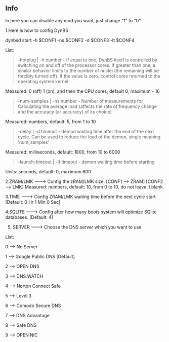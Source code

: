 ## Info

In here you can disable any mod you want, just change "1" to "0"

1.Here is how to config DynBS :

dynbsd start -h $CONF1 -ns $CONF2 -d $CONF3 -lt $CONF4

List: 

> -hotplug | -h number - If equal to one, DynBS itself is controlled by switching on and off of the processor cores. If greater than one, a similar behavior limits to the number of nuclei (the remaining will be forcibly turned off). If the value is zero, control cores returned to the operating system kernel. 

  Measured: 0 (off) 1 (on), and then the CPU cores; default 0, maximum - 16 

> -num-samples | -ns number - Number of measurements for Calculating the average load (affects the rate of frequency change and the accuracy (or accuracy) of its choice) 

  Measured: numbers, default: 5, from 1 to 10 

> -delay | -d timeout - demon waiting time after the end of the next cycle. Can be used to reduce the load of the demon, single meaning 'num_samples' 

  Measured: milliseconds, default: 1800, from 10 to 6000 

> -launch-timeout | -lt timeout - demon waiting time before starting 

  Units: seconds, default: 0, maximum 600

2.ZRAM/LMK ---> Config the zRAM/LMK size. [CONF1 --> ZRAM] [CONF2 --> LMK]
  Measured: numbers, default: 10, from 0 to 10, do not leave it blank.

3.TIME ---> Config ZRAM/LMK waiting time before the next cycle start [Default: 0 Hr 1 Min 0 Sec]

4.SQLITE ---> Config after how many boots system will optimize SQlite databases. [Default: 4]

5. SERVER ---> Choose the DNS server which you want to use 

List:

0 --> No Server

1 --> Google Public DNS [Default]

2 --> OPEN DNS

3 --> DNS.WATCH

4 --> Norton Connect Safe

5 --> Level 3

6 --> Comodo Secure DNS

 7 --> DNS Advantage

8 --> Safe DNS

9 --> OPEN NIC
